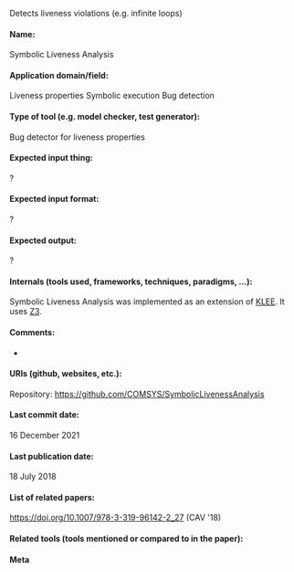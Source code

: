 Detects liveness violations (e.g. infinite loops)

#### Name:
Symbolic Liveness Analysis

#### Application domain/field:
Liveness properties
Symbolic execution
Bug detection

#### Type of tool (e.g. model checker, test generator):
Bug detector for liveness properties

#### Expected input thing:
?

#### Expected input format:
?

#### Expected output:
?

#### Internals (tools used, frameworks, techniques, paradigms, ...):
Symbolic Liveness Analysis was implemented as an extension of [KLEE](KLEE.md). It uses [Z3](Solvers/SMT/Z3.md).

#### Comments:
-

#### URIs (github, websites, etc.):
Repository: https://github.com/COMSYS/SymbolicLivenessAnalysis

#### Last commit date:
16 December 2021

#### Last publication date:
18 July 2018

#### List of related papers:
https://doi.org/10.1007/978-3-319-96142-2_27 (CAV '18)

#### Related tools (tools mentioned or compared to in the paper):

#### Meta
